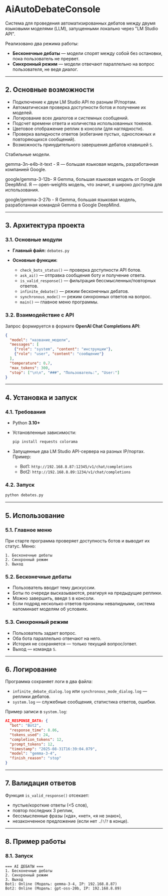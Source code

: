 # AiAutoDebateConsole

Система для проведения автоматизированных дебатов между двумя языковыми моделями (LLM), запущенными локально через "LM Studio API".

Реализовано два режима работы:

* **Бесконечные дебаты** — модели спорят между собой без остановки, пока пользователь не прервет.
* **Синхронный режим** — модели отвечают параллельно на вопрос пользователя, не ведя диалог.

---

## 2. Основные возможности

* Подключение к двум LM Studio API по разным IP/портам.
* Автоматическая проверка доступности ботов и получение их моделей.
* Логирование всех диалогов и системных сообщений.
* Подсчет времени ответа и количества использованных токенов.
* Цветовое отображение реплик в консоли (для наглядности).
* Проверка валидности ответов (избегание пустых, односложных и повторяющихся сообщений).
* Возможность принудительного завершения дебатов клавишей `S`.

Стабильные модели.

gemma-3n-e4b-it-text - Я — большая языковая модель, разработанная компанией Google.

google/gemma-3-12b-  Я Gemma, большая языковая модель от Google DeepMind. Я — open-weights модель, что значит, я широко доступна для использования. 

google/gemma-3-27b - Я Gemma, большая языковая модель, разработанная командой Gemma в Google DeepMind.

---

## 3. Архитектура проекта

### 3.1. Основные модули

* **Главный файл:** `debates.py`
* **Основные функции:**

  * `check_bots_status()` — проверка доступности API ботов.
  * `ask_ai()` — отправка сообщения боту и получение ответа.
  * `is_valid_response()` — фильтрация бессмысленных/повторных ответов.
  * `infinite_debate()` — режим бесконечных дебатов.
  * `synchronous_mode()` — режим синхронных ответов на вопрос.
  * `main()` — главное меню программы.

### 3.2. Взаимодействие с API

Запрос формируется в формате **OpenAI Chat Completions API**:

```json
{
  "model": "название_модели",
  "messages": [
    {"role": "system", "content": "инструкции"},
    {"role": "user", "content": "сообщение"}
  ],
  "temperature": 0.7,
  "max_tokens": 300,
  "stop": ["\n\n", "###", "Пользователь:", "User:"]
}
```

---

## 4. Установка и запуск

### 4.1. Требования

* Python **3.10+**

* Установленные зависимости:

  ```bash
  pip install requests colorama
  ```

* Запущенные два LM Studio API-сервера на разных IP/портах.
  Пример:

  * Bot1: `http://192.168.8.87:12345/v1/chat/completions`
  * Bot2: `http://192.168.8.89:1234/v1/chat/completions`

### 4.2. Запуск

```bash
python debates.py
```

---

## 5. Использование

### 5.1. Главное меню

При старте программа проверяет доступность ботов и выводит их статус.
Меню:

```
1. Бесконечные дебаты
2. Синхронный режим
3. Выход
```

### 5.2. Бесконечные дебаты

* Пользователь вводит тему дискуссии.
* Боты по очереди высказываются, реагируя на предыдущие реплики.
* Можно завершить, введя `S` в консоли.
* Если подряд несколько ответов признаны невалидными, система напоминает моделям об условиях.

### 5.3. Синхронный режим

* Пользователь задает вопрос.
* Оба бота параллельно отвечают на него.
* История не сохраняется — только текущий вопрос/ответ.
* Выход — команда `S`.

---

## 6. Логирование

Программа сохраняет логи в два файла:

* `infinite_debate_dialog.log` или `synchronous_mode_dialog.log` — реплики дебатов.
* `system.log` — служебные сообщения, статистика ответов, ошибки.

Пример записи в `system.log`:

```json
AI_RESPONSE_DATA: {
  "bot": "Bot2",
  "response_time": 8.86,
  "tokens_used": 24,
  "completion_tokens": 12,
  "prompt_tokens": 12,
  "timestamp": "2025-08-31T16:39:04.079",
  "model": "gemma-3-4",
  "finish_reason": "stop"
}
```

---

## 7. Валидация ответов

Функция `is_valid_response()` отсекает:

* пустые/короткие ответы (<5 слов),
* повтор последних 3 реплик,
* бессмысленные фразы («да», «нет», «я не знаю»),
* незаконченное предложение (если нет `.`/`!`/`?` в конце).

---

## 8. Пример работы

### 8.1. Запуск

```
=== AI ДЕБАТЫ ===
1. Бесконечные дебаты
2. Синхронный режим
3. Выход
Bot1: Online (Модель: gemma-3-4, IP: 192.168.8.87)
Bot2: Online (Модель: gpt-oss-20b, IP: 192.168.8.89)
